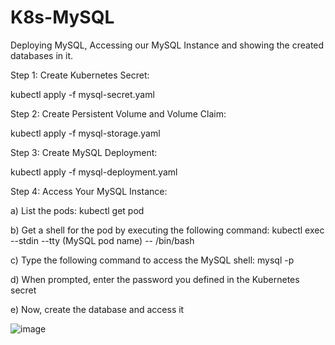 # K8s-MySQL
Deploying MySQL, Accessing our MySQL Instance and showing the created databases in it.

Step 1: Create Kubernetes Secret:

kubectl apply -f mysql-secret.yaml


Step 2: Create Persistent Volume and Volume Claim:

kubectl apply -f mysql-storage.yaml


Step 3: Create MySQL Deployment:

kubectl apply -f mysql-deployment.yaml


Step 4: Access Your MySQL Instance:

a) List the pods: kubectl get pod

b) Get a shell for the pod by executing the following command: kubectl exec --stdin --tty (MySQL pod name) -- /bin/bash

c) Type the following command to access the MySQL shell: mysql -p

d) When prompted, enter the password you defined in the Kubernetes secret

e) Now, create the database and access it


![image](https://user-images.githubusercontent.com/78831583/235132657-9e07bbc9-664f-43b6-b68c-c0bd8f5364f0.png)
